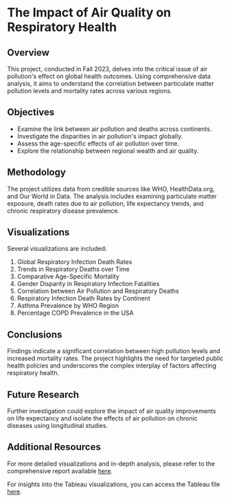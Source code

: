 # The Impact of Air Quality on Respiratory Health

## Overview
This project, conducted in Fall 2023, delves into the critical issue of air pollution's effect on global health outcomes. Using comprehensive data analysis, it aims to understand the correlation between particulate matter pollution levels and mortality rates across various regions.

## Objectives
- Examine the link between air pollution and deaths across continents.
- Investigate the disparities in air pollution's impact globally.
- Assess the age-specific effects of air pollution over time.
- Explore the relationship between regional wealth and air quality.

## Methodology
The project utilizes data from credible sources like WHO, HealthData.org, and Our World in Data. The analysis includes examining particulate matter exposure, death rates due to air pollution, life expectancy trends, and chronic respiratory disease prevalence.

## Visualizations
Several visualizations are included:
1. Global Respiratory Infection Death Rates
2. Trends in Respiratory Deaths over Time
3. Comparative Age-Specific Mortality
4. Gender Disparity in Respiratory Infection Fatalities
5. Correlation between Air Pollution and Respiratory Deaths
6. Respiratory Infection Death Rates by Continent
7. Asthma Prevalence by WHO Region
8. Percentage COPD Prevalence in the USA

## Conclusions
Findings indicate a significant correlation between high pollution levels and increased mortality rates. The project highlights the need for targeted public health policies and underscores the complex interplay of factors affecting respiratory health.

## Future Research
Further investigation could explore the impact of air quality improvements on life expectancy and isolate the effects of air pollution on chronic diseases using longitudinal studies.

## Additional Resources
For more detailed visualizations and in-depth analysis, please refer to the comprehensive report available [here](https://github.com/SriKumarD/The-Impact-of-Air-Quality-on-Respiratory-Health/blob/main/Final_Project_Report_SD.pdf).

For insights into the Tableau visualizations, you can access the Tableau file [here](https://github.com/SriKumarD/The-Impact-of-Air-Quality-on-Respiratory-Health/blob/main/Final_Project_SD.twbx).

